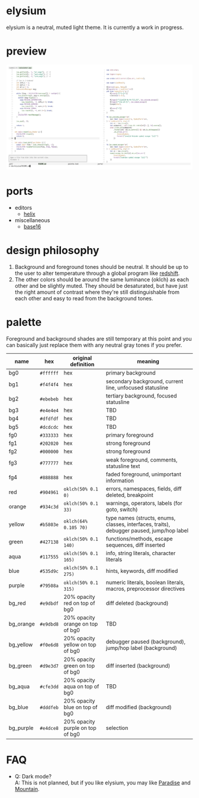 # elysium
elysium is a neutral, muted light theme. It is currently a work in progress.

# preview
![preview image of elysium, showing code in the helix editor](assets/helix_preview.png)

# ports
- editors
  - [helix](https://github.com/Apeiros-46B/elysium/tree/main/ports/helix)
- miscellaneous
  - [base16](https://github.com/Apeiros-46B/elysium/tree/main/ports/base16)

# design philosophy
1. Background and foreground tones should be neutral. It should be up to the user to alter temperature through a global program like [redshift](https://github.com/jonls/redshift).
2. The other colors should be around the same luminance (oklch) as each other and be slightly muted. They should be desaturated, but have just the right amount of contrast where they're still distinguishable from each other and easy to read from the background tones.

# palette
Foreground and background shades are still temporary at this point and you can basically just replace them with any neutral gray tones if you prefer.

|name      |hex      |original definition             |meaning                                                                                   |
|----------|---------|--------------------------------|------------------------------------------------------------------------------------------|
|bg0       |`#ffffff`|hex                             |primary background                                                                        |
|bg1       |`#f4f4f4`|hex                             |secondary background, current line, unfocused statusline                                  |
|bg2       |`#ebebeb`|hex                             |tertiary background, focused statusline                                                   |
|bg3       |`#e4e4e4`|hex                             |TBD                                                                                       |
|bg4       |`#dfdfdf`|hex                             |TBD                                                                                       |
|bg5       |`#dcdcdc`|hex                             |TBD                                                                                       |
|fg0       |`#333333`|hex                             |primary foreground                                                                        |
|fg1       |`#202020`|hex                             |strong foreground                                                                         |
|fg2       |`#000000`|hex                             |strong foreground                                                                         |
|fg3       |`#777777`|hex                             |weak foreground, comments, statusline text                                                |
|fg4       |`#888888`|hex                             |faded foreground, unimportant information                                                 |
|red       |`#904961`|`oklch(50% 0.1 0)`              |errors, namespaces, fields, diff deleted, breakpoint                                      |
|orange    |`#934c3d`|`oklch(50% 0.1 33)`             |warnings, operators, labels (for goto, switch)                                            |
|yellow    |`#b5803e`|`oklch(64% 0.105 70)`           |type names (structs, enums, classes, interfaces, traits), debugger paused, jump/hop label |
|green     |`#427138`|`oklch(50% 0.1 140)`            |functions/methods, escape sequences, diff inserted                                        |
|aqua      |`#117555`|`oklch(50% 0.1 165)`            |info, string literals, character literals                                                 |
|blue      |`#535d9c`|`oklch(50% 0.1 275)`            |hints, keywords, diff modified                                                            |
|purple    |`#79508a`|`oklch(50% 0.1 315)`            |numeric literals, boolean literals, macros, preprocessor directives                       |
|bg\_red   |`#e9dbdf`|20% opacity red on top of bg0   |diff deleted (background)                                                                 |
|bg\_orange|`#e9dbd8`|20% opacity orange on top of bg0|TBD                                                                                       |
|bg\_yellow|`#f0e6d8`|20% opacity yellow on top of bg0|debugger paused (background), jump/hop label (background)                                 |
|bg\_green |`#d9e3d7`|20% opacity green on top of bg0 |diff inserted (background)                                                                |
|bg\_aqua  |`#cfe3dd`|20% opacity aqua on top of bg0  |TBD                                                                                       |
|bg\_blue  |`#dddfeb`|20% opacity blue on top of bg0  |diff modified (background)                                                                |
|bg\_purple|`#e4dce8`|20% opacity purple on top of bg0|selection                                                                                 |

# FAQ
- Q: Dark mode?  
  A: This is not planned, but if you like elysium, you may like [Paradise](https://github.com/paradise-theme/paradise) and [Mountain](https://github.com/mountain-theme/Mountain).
